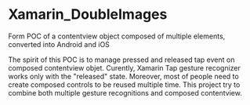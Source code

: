 # Xamarin_DoubleImages
Form POC of a contentview object composed of multiple elements, converted into Android and iOS

The spirit of this POC is to manage pressed and released tap event on composed contentview objet.
Curently, Xamarin Tap gesture recognizer works only with the "released" state.
Moreover, most of people need to create composed controls to be reused multiple time.
This project try to combine both multiple gesture recognitions and composed contentview.

